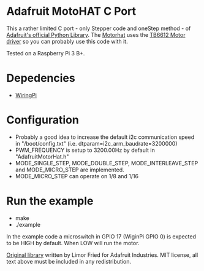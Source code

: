 # Adafruit MotoHAT C Port

This a rather limited C port - only Stepper code and oneStep method - of [Adafruit's official Python Library](https://github.com/adafruit/Adafruit-Motor-HAT-Python-Library). The [Motorhat](https://www.adafruit.com/product/234) uses the [TB6612 Motor driver](https://cdn-shop.adafruit.com/datasheets/TB6612FNG_datasheet_en_20121101.pdf) so you can probably use this code with it.

Tested on a Raspberry Pi 3 B+.

# Depedencies

  - [WiringPi](http://wiringpi.com/download-and-install/)

# Configuration

  - Probably a good idea to increase the default i2c communication speed in "/boot/config.txt" (i.e. dtparam=i2c_arm_baudrate=3200000)
  - PWM_FREQUENCY is setup to 3200.00Hz by default in "AdafruitMotorHat.h"
  - MODE_SINGLE_STEP, MODE_DOUBLE_STEP, MODE_INTERLEAVE_STEP and MODE_MICRO_STEP are implemented.
  - MODE_MICRO_STEP can operate on 1/8 and 1/16

# Run the example

  - make
  - ./example

In the example code a microswitch in GPIO 17 (WiginPi GPIO 0) is expected to be HIGH by default. When LOW will run the motor.

[Original library](https://github.com/adafruit/Adafruit-Motor-HAT-Python-Library) written by Limor Fried for Adafruit Industries. MIT license, all text above must be included in any redistribution.
